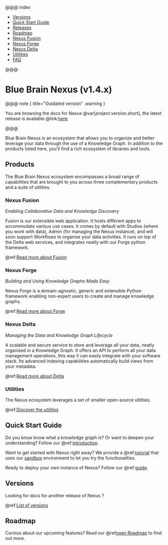 @@@ index

- [Versions](versions.md)
- [Quick Start Guide](getting-started/index.md)
- [Releases](releases/index.md)
- [Roadmap](roadmap.md)
- [Nexus Fusion](fusion/index.md)
- [Nexus Forge](forge.md)
- [Nexus Delta](delta/index.md)
- [Utilities](utilities/index.md)
- [FAQ](faq.md)

@@@

# Blue Brain Nexus (v1.4.x)
@@@ note { title="Outdated version" .warning }

You are browsing the docs for Nexus @var[project.version.short], the latest release is available @link:[here](https://bluebrainnexus.io/docs/)

@@@

Blue Brain Nexus is an ecosystem that allows you to organize and better leverage your data through the use of a Knowledge Graph. In addition to the products listed here, you’ll find a rich ecosystem of libraries and tools.

## Products

The Blue Brain Nexus ecosystem encompasses a broad range of capabilities that are brought to you across three complementary products and a suite of utilities.

### Nexus Fusion

*Enabling Collaborative Data and Knowledge Discovery*

Fusion is our extensible web application. It hosts different apps to accommodate various use cases. It comes by default with Studios (where you work with data), Admin (for managing the Nexus instance), and will soon support Workflows to organise your data activities. It runs on top of the Delta web services, and integrates neatly with our Forge python framework.

@ref:[Read more about Fusion](fusion/index.md)

### Nexus Forge

*Building and Using Knowledge Graphs Made Easy*

Nexus Forge is a domain-agnostic, generic and extensible Python framework enabling non-expert users to create and manage knowledge graphs.

@ref:[Read more about Forge](forge.md)


### Nexus Delta

*Managing the Data and Knowledge Graph Lifecycle*

A scalable and secure service to store and leverage all your data, neatly organised in a Knowledge Graph. It offers an API to perform all your data management operations, this way it can easily integrate with your software stack. Its advanced indexing capabilities automatically build views from your metadata.

@ref:[Read more about Delta](delta/index.md)

### Utilities

The Nexus ecosystem leverages a set of smaller open-source utilities.

@ref:[Discover the utilities](utilities/index.md)

## Quick Start Guide

Do you know know what a knowledge graph is? Or want to deepen your understanding? Follow our @ref:[introduction](getting-started/understanding-knowledge-graphs.md).

Want to get started with Nexus right away? We provide a @ref:[tutorial](getting-started/try-nexus.md) that uses our [sandbox](https://sandbox.bluebrainnexus.io/) environment to let you try the functionalities.

Ready to deploy your own instance of Nexus? Follow our @ref:[guide](getting-started/running-nexus.md).

## Versions

Looking for docs for another release of Nexus ?

@ref:[List of versions](versions.md)

## Roadmap

Curious about our upcoming features? Read our @ref[open Roadmap](roadmap.md) to find out more.
